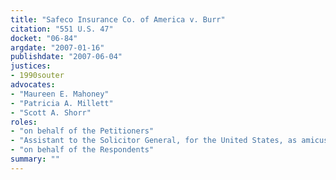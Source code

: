```yaml
---
title: "Safeco Insurance Co. of America v. Burr"
citation: "551 U.S. 47"
docket: "06-84"
argdate: "2007-01-16"
publishdate: "2007-06-04"
justices:
- 1990souter
advocates:
- "Maureen E. Mahoney"
- "Patricia A. Millett"
- "Scott A. Shorr"
roles:
- "on behalf of the Petitioners"
- "Assistant to the Solicitor General, for the United States, as amicus curiae, supporting the Petitioners"
- "on behalf of the Respondents"
summary: ""
---
```



